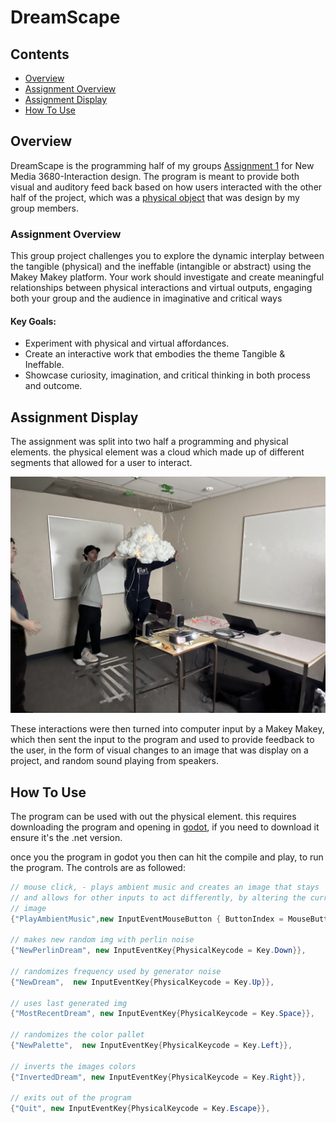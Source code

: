 # DreamScape

## Contents
- [Overview](#Overview)
- [Assignment Overview](#Assignment-Overview)
- [Assignment Display](#Assignment-Display)
- [How To Use](#How-To-Use)

## Overview
DreamScape is the programming half of my groups [Assignment 1](#Assignment-Overview) for New Media 3680-Interaction design.
The program is meant to provide both visual and auditory feed back based on how users interacted with the other half of the project, which was a [physical object](#Assignment-Display) that was design by my group members. 

### Assignment Overview
This group project challenges you to explore the dynamic interplay between the tangible 
(physical) and the ineffable (intangible or abstract) using the Makey Makey platform. Your 
work should investigate and create meaningful relationships between physical interactions 
and virtual outputs, engaging both your group and the audience in imaginative and critical 
ways

#### Key Goals: 
- Experiment with physical and virtual affordances. 
- Create an interactive work that embodies the theme Tangible & Ineffable. 
- Showcase curiosity, imagination, and critical thinking in both process and outcome.

## Assignment Display
The assignment was split into two half a programming and physical elements. the physical element was a cloud which made up of different segments that allowed for a user to interact. 

![Project Set up](/docs/IMG_4418.jpg)

These interactions were then turned into computer input by a Makey Makey, which then sent the input to the program and used to provide feedback to the user, in the form of visual changes to an image that was display on a project, and random sound playing from speakers.

## How To Use
The program can be used with out the physical element. this requires downloading the program and opening in [godot](https://godotengine.org/download/windows/), if you need to download it ensure it's the .net version.

once you the program in godot you then can hit the compile and play, to run the program. The controls are as followed:
```C#
// mouse click, - plays ambient music and creates an image that stays
// and allows for other inputs to act differently, by altering the currently display 
// image
{"PlayAmbientMusic",new InputEventMouseButton { ButtonIndex = MouseButton.Left}}, 

// makes new random img with perlin noise
{"NewPerlinDream", new InputEventKey{PhysicalKeycode = Key.Down}}, 

// randomizes frequency used by generator noise 
{"NewDream",  new InputEventKey{PhysicalKeycode = Key.Up}},

// uses last generated img
{"MostRecentDream", new InputEventKey{PhysicalKeycode = Key.Space}},

// randomizes the color pallet
{"NewPalette",  new InputEventKey{PhysicalKeycode = Key.Left}}, 

// inverts the images colors
{"InvertedDream", new InputEventKey{PhysicalKeycode = Key.Right}}, 

// exits out of the program
{"Quit", new InputEventKey{PhysicalKeycode = Key.Escape}}, 
```
